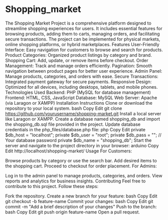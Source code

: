 # Shopping_market
The Shopping Market Project is a comprehensive platform designed to streamline shopping experiences for users. It includes essential features for browsing products, adding them to carts, managing orders, and facilitating secure transactions. The project can be implemented for physical markets, online shopping platforms, or hybrid marketplaces.
Features
User-Friendly Interface: Easy navigation for customers to browse and search for products.
Product Categories: Organized product listings by category and brand.
Shopping Cart: Add, update, or remove items before checkout.
Order Management: Track and manage orders efficiently.
Pagination: Smooth navigation between product pages for better user experience.
Admin Panel: Manage products, categories, and orders with ease.
Secure Transactions: Integrated payment gateway for secure payments.
Responsive Design: Optimized for all devices, including desktops, tablets, and mobile phones.
Technologies Used
Backend: PHP (MySQL for database management)
Frontend: HTML, CSS, JavaScript
Database: MySQL
Web Server: Apache (via Laragon or XAMPP)
Installation Instructions
Clone or download the repository to your local system.
bash
Copy
Edit
git clone https://github.com/yourusername/shopping-market.git
Install a local server like Laragon or XAMPP.
Create a database named shopping_db and import the shopping_db.sql file provided in the project.
Update database credentials in the php_files/database.php file:
php
Copy
Edit
private $db_host = "localhost";
private $db_user = "root";
private $db_pass = ""; // Your database password
private $db_name = "shopping_db";
Start the server and navigate to the project directory in your browser:
arduino
Copy
Edit
http://localhost/shopping-market/
Usage
For Customers:

Browse products by category or use the search bar.
Add desired items to the shopping cart.
Proceed to checkout for order placement.
For Admins:

Log in to the admin panel to manage products, categories, and orders.
View reports and analytics for business insights.
Contributing
Feel free to contribute to this project. Follow these steps:

Fork the repository.
Create a new branch for your feature:
bash
Copy
Edit
git checkout -b feature-name
Commit your changes:
bash
Copy
Edit
git commit -m "Add a brief description of your changes"
Push to the branch:
bash
Copy
Edit
git push origin feature-name
Open a pull request.
